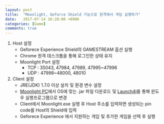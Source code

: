 ```yaml
---
layout: post
title:	"Moonlight, Geforce Shield 기능으로 원격에서 게임 실행하기"
date:	2017-07-14 16:28:00 +0900
categories: [Game]
comments: true
---
```


1. Host 설정
   * Geforece Experience Shield의 GAMESTREAM 옵션 실행
   * Chrome 원격 데스크톱을 통해 로그인한 상태 유지
   * Moonlight Port 설정
     * TCP : 35043, 47984, 47989, 47995~47996
     * UDP : 47998~48000, 48010
2. Client 설정
   * JRE(JDK) 1.7.0 이상 설치 및 환경 변수 설정
   * [Moonlight PC](https://github.com/moonlight-stream/moonlight-pc/releases)에서 OS에 맞는 .jar 파일 다운로드 및 [Launch4j](http://launch4j.sourceforge.net/)를 통해 윈도우 실행프로그램으로 변경
   * Client에서 Moonlight.exe 실행 후 Host 주소를 입력하면 생성되는 pin code를 Host의 Shield에 입력
   * Geforece Experience 에서 지원하는 게임 및 추가한 게임을 선택 후 실행